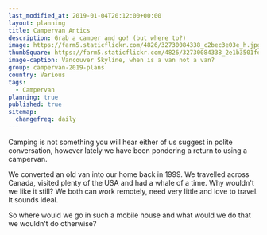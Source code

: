 ```yaml
---
last_modified_at: 2019-01-04T20:12:00+00:00
layout: planning
title: Campervan Antics
description: Grab a camper and go! (but where to?)
image: https://farm5.staticflickr.com/4826/32730084338_c2bec3e03e_h.jpg
thumbSquare: https://farm5.staticflickr.com/4826/32730084338_2e1b3501fe_q.jpg
image-caption: Vancouver Skyline, when is a van not a van?
group: campervan-2019-plans
country: Various
tags:
  - Campervan
planning: true
published: true
sitemap:
  changefreq: daily
---
```


Camping is not something you will hear either of us suggest in polite conversation, however lately we have been pondering a return to using a campervan. 

We converted an old van into our home back in 1999. We travelled across Canada, visited plenty of the USA and had a whale of a time. Why wouldn't we like it still? We both can work remotely, need very little and love to travel. It sounds ideal.

So where would we go in such a mobile house and what would we do that we wouldn't do otherwise?